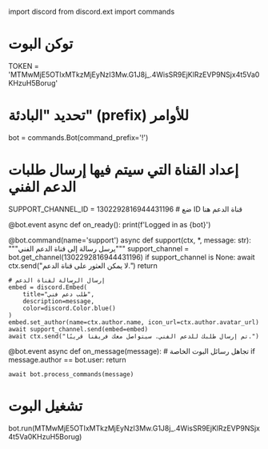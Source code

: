 import discord
from discord.ext import commands

# توكن البوت
TOKEN = 'MTMwMjE5OTIxMTkzMjEyNzI3Mw.G1J8j_.4WisSR9EjKlRzEVP9NSjx4t5Va0KHzuH5Borug'

# تحديد "البادئة" (prefix) للأوامر
bot = commands.Bot(command_prefix='!')

# إعداد القناة التي سيتم فيها إرسال طلبات الدعم الفني
SUPPORT_CHANNEL_ID = 1302292816944431196  # ضع ID قناة الدعم هنا

@bot.event
async def on_ready():
    print(f'Logged in as {bot}')

@bot.command(name='support')
async def support(ctx, *, message: str):
    """يرسل رسالة إلى قناة الدعم الفني"""
    support_channel = bot.get_channel(1302292816944431196)
    if support_channel is None:
        await ctx.send("لا يمكن العثور على قناة الدعم.")
        return


    # إرسال الرسالة لقناة الدعم
    embed = discord.Embed(
        title="طلب دعم فني",
        description=message,
        color=discord.Color.blue()
    )
    embed.set_author(name=ctx.author.name, icon_url=ctx.author.avatar_url)
    await support_channel.send(embed=embed)
    await ctx.send("تم إرسال طلبك للدعم الفني. سيتواصل معك فريقنا قريبًا.")

@bot.event
async def on_message(message):
    # تجاهل رسائل البوت الخاصة
    if message.author == bot.user:
        return

    await bot.process_commands(message)

# تشغيل البوت
bot.run(MTMwMjE5OTIxMTkzMjEyNzI3Mw.G1J8j_.4WisSR9EjKlRzEVP9NSjx4t5Va0KHzuH5Borug)
